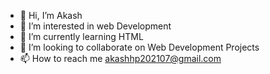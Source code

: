 - 👋 Hi, I’m Akash
- 👀 I’m interested in web Development
- 🌱 I’m currently learning HTML
- 💞️ I’m looking to collaborate on Web Development Projects
- 📫 How to reach me akashhp202107@gmail.com

